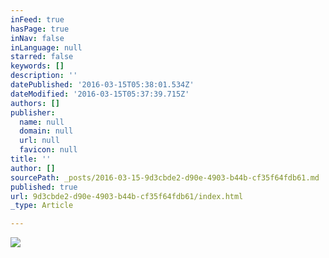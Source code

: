 ```yaml
---
inFeed: true
hasPage: true
inNav: false
inLanguage: null
starred: false
keywords: []
description: ''
datePublished: '2016-03-15T05:38:01.534Z'
dateModified: '2016-03-15T05:37:39.715Z'
authors: []
publisher:
  name: null
  domain: null
  url: null
  favicon: null
title: ''
author: []
sourcePath: _posts/2016-03-15-9d3cbde2-d90e-4903-b44b-cf35f64fdb61.md
published: true
url: 9d3cbde2-d90e-4903-b44b-cf35f64fdb61/index.html
_type: Article

---
```

![](https://the-grid-user-content.s3-us-west-2.amazonaws.com/b18fa916-fd8f-486d-9076-4250636492dc.jpg)